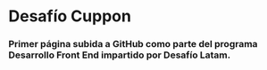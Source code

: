 # Desafío Cuppon

### Primer página subida a GitHub como parte del programa Desarrollo Front End impartido por Desafío Latam.